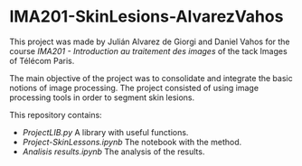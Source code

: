 # IMA201-SkinLesions-AlvarezVahos


This project was made by Julián Alvarez de Giorgi and Daniel Vahos for the course *IMA201 - Introduction au traitement des images* of the tack Images of Télécom Paris.

The main objective of the project was to consolidate and integrate the basic notions of image processing. The project consisted of using image processing tools in order to segment skin lesions.

This repository contains:
- *ProjectLIB.py* A library with useful functions.
- *Project-SkinLessons.ipynb* The notebook with the method.
- *Analisis results.ipynb* The analysis of the results.
